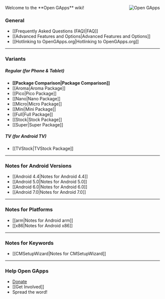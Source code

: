 <div style="float: right">
<img align="right" src="https://avatars.githubusercontent.com/u/12238733?s=400" alt="Open GApps" />
</div>
Welcome to the **Open GApps** wiki!

### General

* [[Frequently Asked Questions (FAQ)|FAQ]]
* [[Advanced Features and Options|Advanced Features and Options]]
* [[Hotlinking to OpenGApps.org|Hotlinking to OpenGApps.org]]

***

### Variants
##### Regular _(for Phone & Tablet)_
* **[[Package Comparison|Package Comparison]]**
* [[Aroma|Aroma Package]]
* [[Pico|Pico Package]]
* [[Nano|Nano Package]]
* [[Micro|Micro Package]]
* [[Mini|Mini Package]]
* [[Full|Full Package]]
* [[Stock|Stock Package]]
* [[Super|Super Package]]

##### TV _(for Android TV)_
* [[TVStock|TVStock Package]]

***

### Notes for Android Versions

* [[Android 4.4|Notes for Android 4.4]]
* [[Android 5.0|Notes for Android 5.0]]
* [[Android 6.0|Notes for Android 6.0]]
* [[Android 7.0|Notes for Android 7.0]]

***

### Notes for Platforms

* [[arm|Notes for Android arm]]
* [[x86|Notes for Android x86]]

***

### Notes for Keywords

* [[CMSetupWizard|Notes for CMSetupWizard]]

***

### Help Open GApps
* [Donate](http://opengapps.org/donate)
* [[Get Involved]]
* Spread the word!
